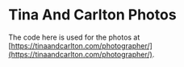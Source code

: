 # Tina And Carlton Photos

The code here is used for the photos at
[https://tinaandcarlton.com/photographer/](https://tinaandcarlton.com/photographer/).
